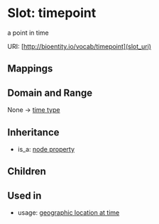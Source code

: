 # Slot: timepoint


a point in time

URI: [http://bioentity.io/vocab/timepoint](slot_uri)
## Mappings

## Domain and Range

None -> [time type](TimeType.md)
## Inheritance

 *  is_a: [node property](node_property.md)
## Children

## Used in

 *  usage: [geographic location at time](GeographicLocationAtTime.md)
